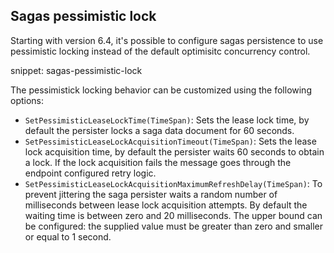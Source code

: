 ## Sagas pessimistic lock

Starting with version 6.4, it's possible to configure sagas persistence to use pessimistic locking instead of the default optimisitc concurrency control.

snippet: sagas-pessimistic-lock

The pessimistick locking behavior can be customized using the following options:

* `SetPessimisticLeaseLockTime(TimeSpan)`: Sets the lease lock time, by default the persister locks a saga data document for 60 seconds.
* `SetPessimisticLeaseLockAcquisitionTimeout(TimeSpan)`: Sets the lease lock acquisition time, by default the persister waits 60 seconds to obtain a lock. If the lock acquisition fails the message goes through the endpoint configured retry logic.
* `SetPessimisticLeaseLockAcquisitionMaximumRefreshDelay(TimeSpan)`: To prevent jittering the saga persister waits a random number of milliseconds between lease lock acquisition attempts. By default the waiting time is between zero and 20 milliseconds. The upper bound can be configured: the supplied value must be greater than zero and smaller or equal to 1 second.
